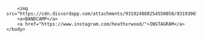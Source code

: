 <html>
    <head>
        <title>HTHRWD: JEWELRY LP OUT 01/21/22</title>
        <link href="HTHRWD stylesheet.css" rel='stylesheet'>
    </head>
    <body>
                   <style>
    h1 {
        background: white;
    }
  
    h1 {
        display: flex;
        justify-content: center;
        color: black;
    }
  
    span::before {
        content: "";
        animation: animate infinite 10s;
        padding-left: 10px;
    }
  
    @keyframes animate {
  
        0% {
            content: "JEWELRY LP";
        }
  
        50% {
            content: "01/21/22"
        }
    }
</style>            
           
        <img src="https://cdn.discordapp.com/attachments/931924888254550058/931930674699579432/IMG_0896.png">
        <a>BANDCAMP</a>
        <a href="https://www.instagram.com/heathxrwood/">INSTAGRAM</a>
    </body>
</html>

